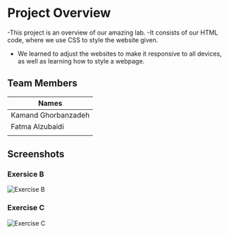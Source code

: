 # Project Overview

-This project is an overview of our amazing lab.
-It consists of our HTML code, where we use CSS to style the website given.
- We learned to adjust the websites to make it responsive to all devices, as well as learning how to style a webpage.


## Team Members
| Names             |
|-------------------|
|Kamand Ghorbanzadeh|
|Fatma Alzubaidi    |
|                   |
## Screenshots
### Exersice B 
![Exercise B](ExerciseB.gif)

### Exercise C 
![Exercise C](ExerciseC.gif)
